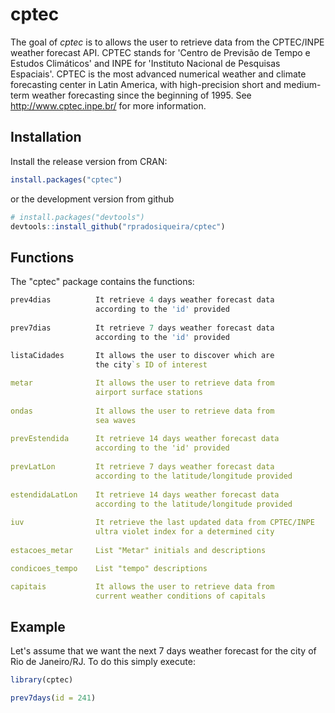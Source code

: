 cptec
=====

The goal of *cptec* is to allows the user to retrieve data from the CPTEC/INPE weather forecast API. CPTEC stands for 'Centro de Previsão de Tempo e Estudos Climáticos' and INPE for 'Instituto Nacional de Pesquisas Espaciais'. CPTEC is the most advanced numerical weather and climate forecasting center in Latin America, with high-precision short and medium-term weather forecasting since the beginning of 1995. See <http://www.cptec.inpe.br/> for more information.

Installation
------------

Install the release version from CRAN:

``` r
install.packages("cptec")
```

or the development version from github

``` r
# install.packages("devtools")
devtools::install_github("rpradosiqueira/cptec")
```

Functions
---------

The "cptec" package contains the functions:

``` r
prev4dias          It retrieve 4 days weather forecast data
                   according to the 'id' provided
                   
prev7dias          It retrieve 7 days weather forecast data
                   according to the 'id' provided
                   
listaCidades       It allows the user to discover which are
                   the city`s ID of interest

metar              It allows the user to retrieve data from
                   airport surface stations
                   
ondas              It allows the user to retrieve data from
                   sea waves
                   
prevEstendida      It retrieve 14 days weather forecast data
                   according to the 'id' provided
                    
prevLatLon         It retrieve 7 days weather forecast data
                   according to the latitude/longitude provided
                   
estendidaLatLon    It retrieve 14 days weather forecast data
                   according to the latitude/longitude provided
                   
iuv                It retrieve the last updated data from CPTEC/INPE
                   ultra violet index for a determined city
                   
estacoes_metar     List "Metar" initials and descriptions

condicoes_tempo    List "tempo" descriptions

capitais           It allows the user to retrieve data from
                   current weather conditions of capitals
```

Example
-------

Let's assume that we want the next 7 days weather forecast for the city of Rio de Janeiro/RJ. To do this simply execute:

``` r
library(cptec)

prev7days(id = 241)
```
